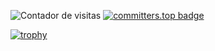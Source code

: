 
<!--- 
Julianidiego/Julianidiego is a ✨ special ✨ repository because its `README.md` (this file) appears on your GitHub profile.
You can click the Preview link to take a look at your changes.
--->
![Contador de visitas](https://komarev.com/ghpvc/?username=Julianidiego&base=1000) [![committers.top badge](https://user-badge.committers.top/argentina/Julianidiego.svg)](https://user-badge.committers.top/argentina/Julianidiego)

[![trophy](https://github-profile-trophy.vercel.app/?username=julianidiego)](https://github.com/ryo-ma/github-profile-trophy)



